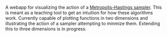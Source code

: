 A webapp for visualizing the action of a
[Metropolis-Hastings sampler](https://en.wikipedia.org/wiki/Metropolis_hastings). This is meant
as a teaching tool to get an intuition for how these algorithms work.
Currently capable of plotting functions in two dimensions and illustrating the action of a
sampler attempting to minmize them. Extending this to three dimensions is in progress.
